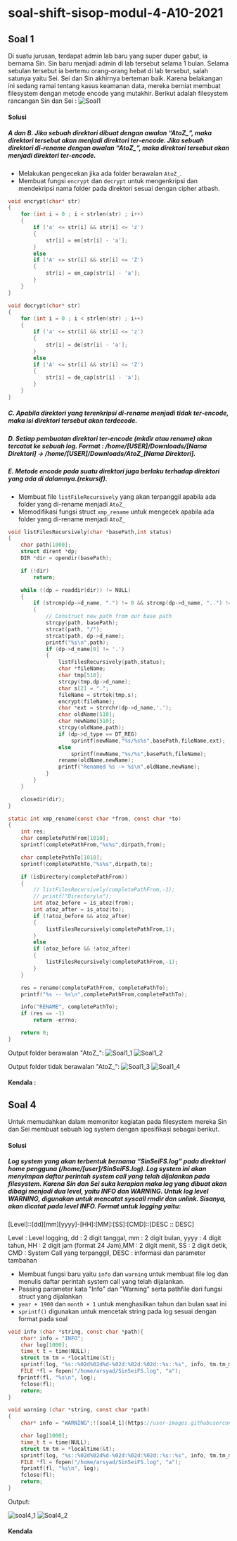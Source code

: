 # soal-shift-sisop-modul-4-A10-2021

## Soal 1
Di suatu jurusan, terdapat admin lab baru yang super duper gabut, ia bernama Sin. Sin baru menjadi admin di lab tersebut selama 1 bulan. Selama sebulan tersebut ia bertemu orang-orang hebat di lab tersebut, salah satunya yaitu Sei. Sei dan Sin akhirnya berteman baik. Karena belakangan ini sedang ramai tentang kasus keamanan data, mereka berniat membuat filesystem dengan metode encode yang mutakhir. Berikut adalah filesystem rancangan Sin dan Sei : 
![Soal1](https://user-images.githubusercontent.com/73766214/121810713-1bdeb500-cc8c-11eb-8d65-1f0d1ee9103d.png)


#### Solusi
##### A dan B. Jika sebuah direktori dibuat dengan awalan “AtoZ_”, maka direktori tersebut akan menjadi direktori ter-encode. Jika sebuah direktori di-rename dengan awalan “AtoZ_”, maka direktori tersebut akan menjadi direktori ter-encode.

- Melakukan pengecekan jika ada folder berawalan ```AtoZ_```.
- Membuat fungsi ```encrypt``` dan ```decrypt``` untuk mengenkripsi dan mendekripsi nama folder pada direktori sesuai dengan cipher atbash.


```c
void encrypt(char* str)
{
    for (int i = 0 ; i < strlen(str) ; i++)
    {
        if ('a' <= str[i] && str[i] <= 'z')
        {
            str[i] = en[str[i] - 'a'];
        }
        else
        if ('A' <= str[i] && str[i] <= 'Z')
        {
            str[i] = en_cap[str[i] - 'a'];
        }
    }
}
```

```c
void decrypt(char* str)
{
    for (int i = 0 ; i < strlen(str) ; i++)
    {
        if ('a' <= str[i] && str[i] <= 'z')
        {
            str[i] = de[str[i] - 'a'];
        }
        else
        if ('A' <= str[i] && str[i] <= 'Z')
        {
            str[i] = de_cap[str[i] - 'a'];
        }
    }
}
```

##### C. Apabila direktori yang terenkripsi di-rename menjadi tidak ter-encode, maka isi direktori tersebut akan terdecode.

##### D. Setiap pembuatan direktori ter-encode (mkdir atau rename) akan tercatat ke sebuah log. Format : /home/[USER]/Downloads/[Nama Direktori] → /home/[USER]/Downloads/AtoZ_[Nama Direktori].

##### E. Metode encode pada suatu direktori juga berlaku terhadap direktori yang ada di dalamnya.(rekursif).

- Membuat file ```listFileRecursively``` yang akan terpanggil apabila ada folder yang di-rename menjadi ```AtoZ_```
- Memodifikasi fungsi struct ```xmp_rename``` untuk mengecek apabila ada folder yang di-rename menjadi ```AtoZ_``` 

```c
void listFilesRecursively(char *basePath,int status)
{
    char path[1000];
    struct dirent *dp;
    DIR *dir = opendir(basePath);

    if (!dir)
        return;

    while ((dp = readdir(dir)) != NULL)
    {
        if (strcmp(dp->d_name, ".") != 0 && strcmp(dp->d_name, "..") != 0)
        {
            // Construct new path from our base path
            strcpy(path, basePath);
            strcat(path, "/");
            strcat(path, dp->d_name);
            printf("%s\n",path);
            if (dp->d_name[0] != '.')
            {
                listFilesRecursively(path,status);
                char *fileName;
                char tmp[510];
                strcpy(tmp,dp->d_name);
                char s[2] = ".";
                fileName = strtok(tmp,s);
                encrypt(fileName);
                char *ext = strrchr(dp->d_name,'.');
                char oldName[510];
                char newName[510];
                strcpy(oldName,path);
                if (dp->d_type == DT_REG)
                    sprintf(newName,"%s/%s%s",basePath,fileName,ext);
                else
                    sprintf(newName,"%s/%s",basePath,fileName);
                rename(oldName,newName);
                printf("Renamed %s -> %s\n",oldName,newName);
            }
        }
    }

    closedir(dir);
}
```

```c
static int xmp_rename(const char *from, const char *to)
{
	int res;
    char completePathFrom[1010];
    sprintf(completePathFrom,"%s%s",dirpath,from);

    char completePathTo[1010];
    sprintf(completePathTo,"%s%s",dirpath,to);

    if (isDirectory(completePathFrom))
    {
        // listFilesRecursively(completePathFrom,-1);
        // printf("Directory\n");
        int atoz_before = is_atoz(from);
        int atoz_after = is_atoz(to);
        if (!atoz_before && atoz_after)
        {
            listFilesRecursively(completePathFrom,1);
        }
        else
        if (atoz_before && !atoz_after)
        {
            listFilesRecursively(completePathFrom,-1);
        }
    }

	res = rename(completePathFrom, completePathTo);
    printf("%s -- %s\n",completePathFrom,completePathTo);

    info("RENAME", completePathTo);
	if (res == -1)
		return -errno;

	return 0;
}
```
Output folder berawalan "AtoZ_":
![Soal1_1](https://user-images.githubusercontent.com/73766214/121810574-a8d53e80-cc8b-11eb-94d8-cc6d90090a1c.png)
![Soal1_2](https://user-images.githubusercontent.com/73766214/121810580-ad99f280-cc8b-11eb-9244-17ac899b9eb9.png)

Output folder tidak berawalan "AtoZ_":
![Soal1_3](https://user-images.githubusercontent.com/73766214/121810678-f94c9c00-cc8b-11eb-94cb-89fdc6345471.png)
![Soal1_4](https://user-images.githubusercontent.com/73766214/121810680-fc478c80-cc8b-11eb-9f1c-7e3029fb7aa0.png)


#### Kendala :

## Soal 4
Untuk memudahkan dalam memonitor kegiatan pada filesystem mereka Sin dan Sei membuat sebuah log system dengan spesifikasi sebagai berikut.

#### Solusi
##### Log system yang akan terbentuk bernama “SinSeiFS.log” pada direktori home pengguna (/home/[user]/SinSeiFS.log). Log system ini akan menyimpan daftar perintah system call yang telah dijalankan pada filesystem. Karena Sin dan Sei suka kerapian maka log yang dibuat akan dibagi menjadi dua level, yaitu INFO dan WARNING. Untuk log level WARNING, digunakan untuk mencatat syscall rmdir dan unlink. Sisanya, akan dicatat pada level INFO. Format untuk logging yaitu:
[Level]::[dd][mm][yyyy]-[HH]:[MM]:[SS]:[CMD]::[DESC :: DESC]

Level : Level logging, dd : 2 digit tanggal, mm : 2 digit bulan, yyyy : 4 digit tahun, HH : 2 digit jam (format 24 Jam),MM : 2 digit menit, SS : 2 digit detik, CMD : System Call yang terpanggil, DESC : informasi dan parameter tambahan

- Membuat fungsi baru yaitu ```info``` dan ```warning``` untuk membuat file log dan menulis daftar perintah system call yang telah dijalankan.
- Passing parameter kata "Info" dan "Warning" serta pathfile dari fungsi struct yang dijalankan
- ```year + 1900``` dan ```month + 1``` untuk menghasilkan tahun dan bulan saat ini
- ```sprintf()``` digunakan untuk mencetak string pada log sesuai dengan format pada soal

```c
void info (char *string, const char *path){
    char* info = "INFO";
    char log[1000];
    time_t t = time(NULL);
    struct tm tm = *localtime(&t);
    sprintf(log, "%s::%02d%02d%d-%02d:%02d:%02d::%s::%s", info, tm.tm_mday, 1 + tm.tm_mon, 1900 + tm.tm_year, tm.tm_hour, tm.tm_min, tm.tm_sec, string, path);
	FILE *fl = fopen("/home/arsyad/SinSeiFS.log", "a");  
   fprintf(fl, "%s\n", log);  
    fclose(fl);  
    return;
}
```

```c
void warning (char *string, const char *path)
{
    char* info = "WARNING";![soal4_1](https://user-images.githubusercontent.com/73766214/121805869-4f631480-cc77-11eb-9a27-b90ee5fb3627.png)

    char log[1000];
    time_t t = time(NULL);
    struct tm tm = *localtime(&t);
    sprintf(log, "%s::%02d%02d%d-%02d:%02d:%02d::%s::%s", info, tm.tm_mday, 1 + tm.tm_mon, 1900 + tm.tm_year, tm.tm_hour, tm.tm_min, tm.tm_sec, string, path);
	FILE *fl = fopen("/home/arsyad/SinSeiFS.log", "a");
    fprintf(fl, "%s\n", log);  
    fclose(fl);  
    return;
}
```

Output:

![soal4_1](https://user-images.githubusercontent.com/73766214/121805883-66a20200-cc77-11eb-92a2-5f55049ea418.png)
![Soal4_2](https://user-images.githubusercontent.com/73766214/121805885-6bff4c80-cc77-11eb-8dd9-821d45d1b4c2.png)

#### Kendala 

